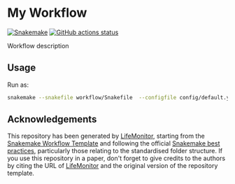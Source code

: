# My Workflow

[![Snakemake](https://img.shields.io/badge/snakemake-≥6.3.0-brightgreen.svg)](https://snakemake.github.io)
[![GitHub actions status](https://github.com/kikkomep/snakemake-workflow/workflows/Tests/badge.svg?branch=main)](https://github.com/kikkomep/snakemake-workflow/actions?query=branch%3Amain+workflow%3ATests)

Workflow description

## Usage

Run as:

```bash
snakemake --snakefile workflow/Snakefile  --configfile config/default.yml --cores
```
<!-- We need to check if the integration with the Catalag
     works even without generating the repo from the Github template
The usage of this workflow is described in the [Snakemake Workflow Catalog](https://snakemake.github.io/snakemake-workflow-catalog/?usage=<owner>%2F<repo>) and WorkflowHub registry.
-->

## Acknowledgements

This repository has been generated by [LifeMonitor](https://lifemonitor.eu), starting from the [Snakemake Workflow Template](https://github.com/snakemake-workflows/snakemake-workflow-template) and following the official [Snakemake best practices](https://snakemake.readthedocs.io/en/stable/snakefiles/best_practices.html), particularly those relating to the standardised folder structure.
If you use this repository in a paper, don't forget to give credits to the authors by citing the URL of [LifeMonitor](https://lifemonitor.eu) and the original version of the repository template.
